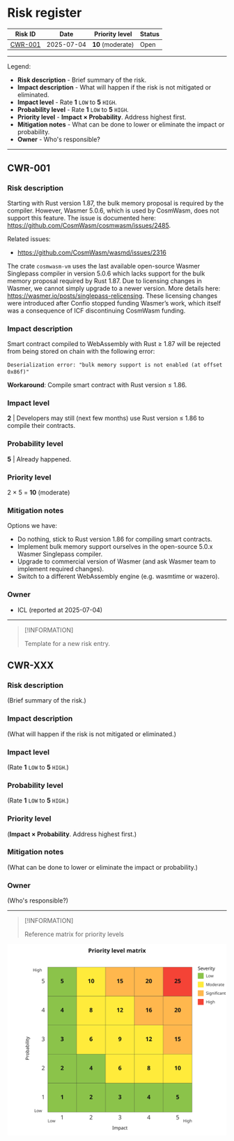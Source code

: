 # Risk register

|       Risk ID       | Date       |  Priority level   | Status |
|:-------------------:|------------|:-----------------:|--------|
| [CWR-001](#CWR-001) | 2025-07-04 | **10** (moderate) | Open   |

---

Legend:

- **Risk description** - Brief summary of the risk.  
- **Impact description** - What will happen if the risk is not mitigated or eliminated.
- **Impact level** - Rate **1** `LOW` to **5** `HIGH`.
- **Probability level** - Rate **1** `LOW` to **5** `HIGH`.
- **Priority level** - **Impact × Probability**. Address highest first.  
- **Mitigation notes** - What can be done to lower or eliminate the impact or probability.
- **Owner** - Who's responsible?

---

## CWR-001

### Risk description

Starting with Rust version 1.87, the bulk memory proposal is required by the compiler.
However, Wasmer 5.0.6, which is used by CosmWasm, does not support this feature.
The issue is documented here: https://github.com/CosmWasm/cosmwasm/issues/2485.

Related issues:
- https://github.com/CosmWasm/wasmd/issues/2316

The crate `cosmwasm-vm` uses the last available open-source Wasmer Singlepass compiler
in version 5.0.6 which lacks support for the bulk memory proposal required by Rust 1.87.
Due to licensing changes in Wasmer, we cannot simply upgrade to a newer version.
More details here: https://wasmer.io/posts/singlepass-relicensing.
These licensing changes were introduced after Confio stopped funding Wasmer’s work,
which itself was a consequence of ICF discontinuing CosmWasm funding.

### Impact description

Smart contract compiled to WebAssembly with Rust ≥ 1.87
will be rejected from being stored on chain with the following error:

```text 
Deserialization error: "bulk memory support is not enabled (at offset 0x86f)"
```

**Workaround**: Compile smart contract with Rust version ≤ 1.86.

### Impact level


**2** | Developers may still (next few months) use Rust version ≤ 1.86 to compile their contracts.
 
### Probability level

**5** | Already happened. 

### Priority level
  
2 × 5 = **10** (moderate)

### Mitigation notes

Options we have:
- Do nothing, stick to Rust version 1.86 for compiling smart contracts.
- Implement bulk memory support ourselves in the open-source 5.0.x Wasmer Singlepass compiler.
- Upgrade to commercial version of Wasmer (and ask Wasmer team to implement required changes).
- Switch to a different WebAssembly engine (e.g. wasmtime or wazero).

### Owner

- ICL (reported at 2025-07-04)

---

> [!INFORMATION]
> 
> Template for a new risk entry.

## CWR-XXX

### Risk description

(Brief summary of the risk.)

### Impact description

(What will happen if the risk is not mitigated or eliminated.)

### Impact level
 
(Rate **1** `LOW` to **5** `HIGH`.)

### Probability level

(Rate **1** `LOW` to **5** `HIGH`.)

### Priority level

(**Impact × Probability**. Address highest first.)
  
### Mitigation notes

(What can be done to lower or eliminate the impact or probability.)

### Owner

(Who's responsible?)

---

> [!INFORMATION]
> 
> Reference matrix for priority levels 
 
![risk-priority-levels](./risk_priority_levels.svg)
